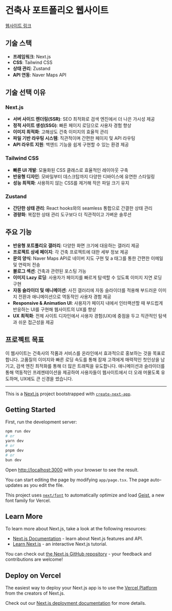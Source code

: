 # 건축사 포트폴리오 웹사이트
[웹사이트 링크](https://www.daegu-jinsung.com/)

## 기술 스택

- **프레임워크**: Next.js
- **CSS**: Tailwind CSS
- **상태 관리**: Zustand
- **API 연동**: Naver Maps API

## 기술 선택 이유

### Next.js
- **서버 사이드 렌더링(SSR)**: SEO 최적화로 검색 엔진에서 더 나은 가시성 제공
- **정적 사이트 생성(SSG)**: 빠른 페이지 로딩으로 사용자 경험 향상
- **이미지 최적화**: 고해상도 건축 이미지의 효율적 관리
- **파일 기반 라우팅 시스템**: 직관적이며 간편한 페이지 및 API 라우팅
- **API 라우트 지원**: 백엔드 기능을 쉽게 구현할 수 있는 환경 제공

### Tailwind CSS
- **빠른 UI 개발**: 모듈화된 CSS 클래스로 효율적인 레이아웃 구축
- **반응형 디자인**: 모바일부터 데스크탑까지 다양한 디바이스에 유연한 스타일링
- **성능 최적화**: 사용하지 않는 CSS를 제거해 작은 파일 크기 유지

### Zustand
- **간단한 상태 관리**: React hooks와의 seamless 통합으로 간결한 상태 관리
- **경량화**: 복잡한 상태 관리 도구보다 더 직관적이고 가벼운 솔루션

## 주요 기능

- **반응형 포트폴리오 갤러리**: 다양한 화면 크기에 대응하는 갤러리 제공
- **프로젝트 상세 페이지**: 각 건축 프로젝트에 대한 세부 정보 제공
- **문의 양식**: Naver Maps API로 네이버 지도 구현 및 a 태그를 통한 간편한 이메일 및 연락처 전송
- **블로그 섹션**: 건축과 관련된 포스팅 가능
- **이미지 Lazy 로딩**: 사용자가 페이지를 빠르게 탐색할 수 있도록 이미지 지연 로딩 구현
- **자동 슬라이더 및 애니메이션**: 사진 갤러리에 자동 슬라이더를 적용해 부드러운 이미지 전환과 애니메이션으로 역동적인 사용자 경험 제공
- **Responsive & Animation UI**: 사용자가 페이지 내에서 인터랙션할 때 부드럽게 반응하는 UI를 구현해 웹사이트의 UX를 향상
- **UX 최적화**: 전체 사이트 디자인에서 사용자 경험(UX)에 중점을 두고 직관적인 탐색과 쉬운 접근성을 제공

## 프로젝트 목표

이 웹사이트는 건축사의 작품과 서비스를 온라인에서 효과적으로 홍보하는 것을 목표로 합니다. 고품질의 이미지와 빠른 로딩 속도를 통해 잠재 고객에게 매력적인 첫인상을 남기고, 검색 엔진 최적화를 통해 더 많은 트래픽을 유도합니다. 애니메이션과 슬라이더를 통해 역동적인 프레젠테이션을 제공하여 사용자들이 웹사이트에서 더 오래 머물도록 유도하며, UX에도 큰 신경을 썼습니다.



***
This is a [Next.js](https://nextjs.org) project bootstrapped with [`create-next-app`](https://nextjs.org/docs/app/api-reference/cli/create-next-app).

## Getting Started

First, run the development server:

```bash
npm run dev
# or
yarn dev
# or
pnpm dev
# or
bun dev
```

Open [http://localhost:3000](http://localhost:3000) with your browser to see the result.

You can start editing the page by modifying `app/page.tsx`. The page auto-updates as you edit the file.

This project uses [`next/font`](https://nextjs.org/docs/app/building-your-application/optimizing/fonts) to automatically optimize and load [Geist](https://vercel.com/font), a new font family for Vercel.

## Learn More

To learn more about Next.js, take a look at the following resources:

- [Next.js Documentation](https://nextjs.org/docs) - learn about Next.js features and API.
- [Learn Next.js](https://nextjs.org/learn) - an interactive Next.js tutorial.

You can check out [the Next.js GitHub repository](https://github.com/vercel/next.js) - your feedback and contributions are welcome!

## Deploy on Vercel

The easiest way to deploy your Next.js app is to use the [Vercel Platform](https://vercel.com/new?utm_medium=default-template&filter=next.js&utm_source=create-next-app&utm_campaign=create-next-app-readme) from the creators of Next.js.

Check out our [Next.js deployment documentation](https://nextjs.org/docs/app/building-your-application/deploying) for more details.
